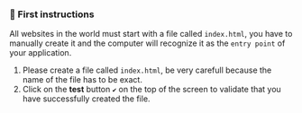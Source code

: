 ### 📝 First instructions

All websites in the world must start with a file called `index.html`, you have to manually create it and the computer will recognize it as the `entry point` of your application.

1. Please create a file called `index.html`, be very carefull because the name of the file has to be exact.
2. Click on the **test** button `✔` on the top of the screen to validate that you have successfully created the file.